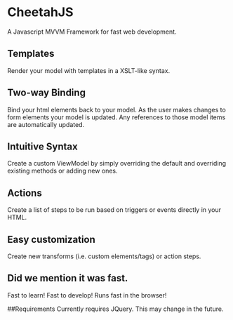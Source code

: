 # CheetahJS
A Javascript MVVM Framework for fast web development.

## Templates
Render your model with templates in a XSLT-like syntax.

## Two-way Binding
Bind your html elements back to your model. As the user makes changes to form elements your model is updated. Any references to those model items are automatically updated.

## Intuitive Syntax
Create a custom ViewModel by simply overriding the default and overriding existing methods or adding new ones.

## Actions
Create a list of steps to be run based on triggers or events directly in your HTML.

## Easy customization
Create new transforms (i.e. custom elements/tags) or action steps.

## Did we mention it was fast.
Fast to learn! Fast to develop! Runs fast in the browser!

##Requirements
Currently requires JQuery. This may change in the future.
